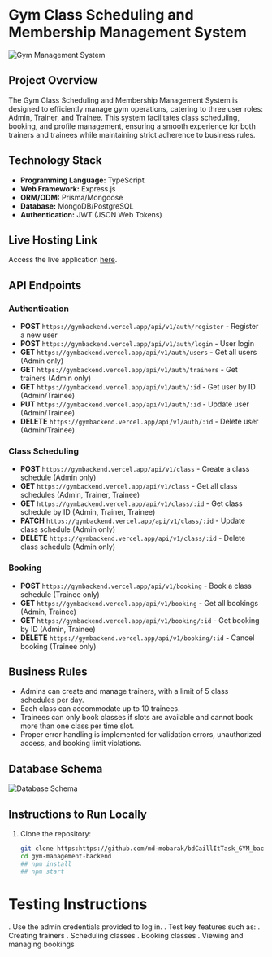 # Gym Class Scheduling and Membership Management System

![Gym Management System](link_to_your_image) <!-- Add a relevant image link here -->

## Project Overview

The Gym Class Scheduling and Membership Management System is designed to efficiently manage gym operations, catering to three user roles: Admin, Trainer, and Trainee. This system facilitates class scheduling, booking, and profile management, ensuring a smooth experience for both trainers and trainees while maintaining strict adherence to business rules.

## Technology Stack

- **Programming Language:** TypeScript
- **Web Framework:** Express.js
- **ORM/ODM:** Prisma/Mongoose
- **Database:** MongoDB/PostgreSQL
- **Authentication:** JWT (JSON Web Tokens)

## Live Hosting Link

Access the live application [here](https://gymbackend.vercel.app/api/v1).

## API Endpoints

### Authentication
- **POST** `https://gymbackend.vercel.app/api/v1/auth/register` - Register a new user
- **POST** `https://gymbackend.vercel.app/api/v1/auth/login` - User login
- **GET** `https://gymbackend.vercel.app/api/v1/auth/users` - Get all users (Admin only)
- **GET** `https://gymbackend.vercel.app/api/v1/auth/trainers` - Get trainers (Admin only)
- **GET** `https://gymbackend.vercel.app/api/v1/auth/:id` - Get user by ID (Admin/Trainee)
- **PUT** `https://gymbackend.vercel.app/api/v1/auth/:id` - Update user (Admin/Trainee)
- **DELETE** `https://gymbackend.vercel.app/api/v1/auth/:id` - Delete user (Admin/Trainee)

### Class Scheduling
- **POST** `https://gymbackend.vercel.app/api/v1/class` - Create a class schedule (Admin only)
- **GET** `https://gymbackend.vercel.app/api/v1/class` - Get all class schedules (Admin, Trainer, Trainee)
- **GET** `https://gymbackend.vercel.app/api/v1/class/:id` - Get class schedule by ID (Admin, Trainer, Trainee)
- **PATCH** `https://gymbackend.vercel.app/api/v1/class/:id` - Update class schedule (Admin only)
- **DELETE** `https://gymbackend.vercel.app/api/v1/class/:id` - Delete class schedule (Admin only)

### Booking
- **POST** `https://gymbackend.vercel.app/api/v1/booking` - Book a class schedule (Trainee only)
- **GET** `https://gymbackend.vercel.app/api/v1/booking` - Get all bookings (Admin, Trainee)
- **GET** `https://gymbackend.vercel.app/api/v1/booking/:id` - Get booking by ID (Admin, Trainee)
- **DELETE** `https://gymbackend.vercel.app/api/v1/booking/:id` - Cancel booking (Trainee only)

## Business Rules

- Admins can create and manage trainers, with a limit of 5 class schedules per day.
- Each class can accommodate up to 10 trainees.
- Trainees can only book classes if slots are available and cannot book more than one class per time slot.
- Proper error handling is implemented for validation errors, unauthorized access, and booking limit violations.

## Database Schema

![Database Schema](link_to_your_relational_diagram) <!-- Add a relational diagram link here -->



## Instructions to Run Locally

1. Clone the repository:
   ```bash
   git clone https:https://github.com/md-mobarak/bdCaillItTask_GYM_backend
   cd gym-management-backend
   ## npm install
   ## npm start
# Testing Instructions
. Use the admin credentials provided to log in.
. Test key features such as:
. Creating trainers
. Scheduling classes
. Booking classes
. Viewing and managing bookings

